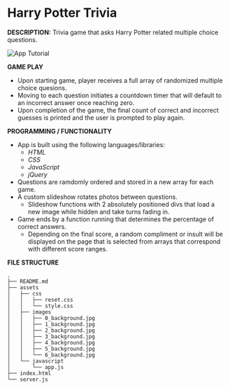 # Harry Potter Trivia

**DESCRIPTION:** Trivia game that asks Harry Potter related multiple choice questions.


![App Tutorial](Trivia-Game.gif)


**GAME PLAY**

* Upon starting game, player receives a full array of randomized multiple choice quesions.
* Moving to each question initiates a countdown timer that will default to an incorrect answer once reaching zero.
* Upon completion of the game, the final count of correct and incorrect guesses is printed and the user is prompted to play again.


**PROGRAMMING / FUNCTIONALITY**

* App is built using the following languages/libraries:
  - *HTML* 
  - *CSS* 
  - *JavaScript*
  - *jQuery*
* Questions are ramdomly ordered and stored in a new array for each game.
* A custom slideshow rotates photos between questions.
  - Slideshow functions with 2 absolutely positioned divs that load a new image while hidden and take turns fading in.
* Game ends by a function running that determines the percentage of correct answers.
  - Depending on the final score, a random compliment or insult will be displayed on the page that is selected from arrays that correspond with different score ranges.


**FILE STRUCTURE**

```
.
├── README.md
├── assets
│   ├── css
│   │   ├── reset.css
│   │   └── style.css
│   ├── images
│   │   ├── 0_background.jpg
│   │   ├── 1_background.jpg
│   │   ├── 2_background.jpg
│   │   ├── 3_background.jpg
│   │   ├── 4_background.jpg
│   │   ├── 5_background.jpg
│   │   └── 6_background.jpg
│   └── javascript
│       └── app.js
├── index.html
└── server.js

```